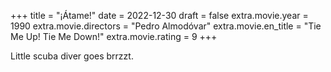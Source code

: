 +++
title = "¡Átame!"
date = 2022-12-30
draft = false
extra.movie.year = 1990
extra.movie.directors = "Pedro Almodóvar"
extra.movie.en_title = "Tie Me Up! Tie Me Down!"
extra.movie.rating = 9
+++

Little scuba diver goes brrzzt.<!-- more -->